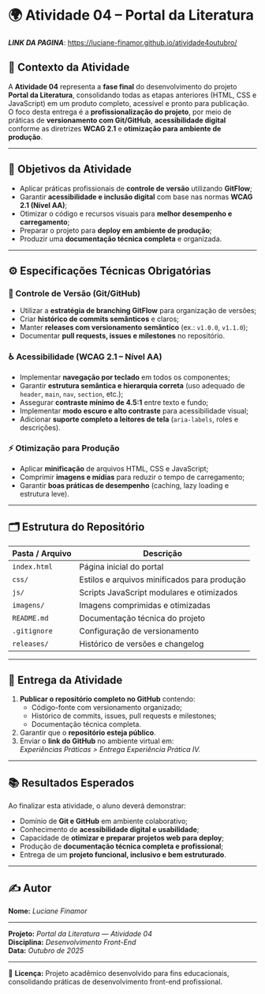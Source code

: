# 🌍 Atividade 04 – Portal da Literatura

***LINK DA PAGINA***: https://luciane-finamor.github.io/atividade4outubro/

## 📘 Contexto da Atividade

A **Atividade 04** representa a **fase final** do desenvolvimento do projeto **Portal da Literatura**, consolidando todas as etapas anteriores (HTML, CSS e JavaScript) em um produto completo, acessível e pronto para publicação.  
O foco desta entrega é a **profissionalização do projeto**, por meio de práticas de **versionamento com Git/GitHub**, **acessibilidade digital** conforme as diretrizes **WCAG 2.1** e **otimização para ambiente de produção**.

---

## 🎯 Objetivos da Atividade

- Aplicar práticas profissionais de **controle de versão** utilizando **GitFlow**;  
- Garantir **acessibilidade e inclusão digital** com base nas normas **WCAG 2.1 (Nível AA)**;  
- Otimizar o código e recursos visuais para **melhor desempenho e carregamento**;  
- Preparar o projeto para **deploy em ambiente de produção**;  
- Produzir uma **documentação técnica completa** e organizada.

---

## ⚙️ Especificações Técnicas Obrigatórias

### 🧭 Controle de Versão (Git/GitHub)
- Utilizar a **estratégia de branching GitFlow** para organização de versões;  
- Criar **histórico de commits semânticos** e claros;  
- Manter **releases com versionamento semântico** (ex.: `v1.0.0`, `v1.1.0`);  
- Documentar **pull requests, issues e milestones** no repositório.

### ♿ Acessibilidade (WCAG 2.1 – Nível AA)
- Implementar **navegação por teclado** em todos os componentes;  
- Garantir **estrutura semântica e hierarquia correta** (uso adequado de `header`, `main`, `nav`, `section`, etc.);  
- Assegurar **contraste mínimo de 4.5:1** entre texto e fundo;  
- Implementar **modo escuro e alto contraste** para acessibilidade visual;  
- Adicionar **suporte completo a leitores de tela** (`aria-labels`, roles e descrições).

### ⚡ Otimização para Produção
- Aplicar **minificação** de arquivos HTML, CSS e JavaScript;  
- Comprimir **imagens e mídias** para reduzir o tempo de carregamento;  
- Garantir **boas práticas de desempenho** (caching, lazy loading e estrutura leve).

---

## 🗂️ Estrutura do Repositório

| Pasta / Arquivo | Descrição |
|------------------|------------|
| `index.html` | Página inicial do portal |
| `css/` | Estilos e arquivos minificados para produção |
| `js/` | Scripts JavaScript modulares e otimizados |
| `imagens/` | Imagens comprimidas e otimizadas |
| `README.md` | Documentação técnica do projeto |
| `.gitignore` | Configuração de versionamento |
| `releases/` | Histórico de versões e changelog |

---

## 🚀 Entrega da Atividade

1. **Publicar o repositório completo no GitHub** contendo:  
   - Código-fonte com versionamento organizado;  
   - Histórico de commits, issues, pull requests e milestones;  
   - Documentação técnica completa.  
2. Garantir que o **repositório esteja público**.  
3. Enviar o **link do GitHub** no ambiente virtual em:  
   *Experiências Práticas > Entrega Experiência Prática IV.*

---

## 📚 Resultados Esperados

Ao finalizar esta atividade, o aluno deverá demonstrar:

- Domínio de **Git e GitHub** em ambiente colaborativo;  
- Conhecimento de **acessibilidade digital e usabilidade**;  
- Capacidade de **otimizar e preparar projetos web para deploy**;  
- Produção de **documentação técnica completa e profissional**;  
- Entrega de um **projeto funcional, inclusivo e bem estruturado**.

---

## ✍️ Autor

**Nome:** *Luciane Finamor*

---
**Projeto:** *Portal da Literatura — Atividade 04*  
**Disciplina:** *Desenvolvimento Front-End*  
**Data:** *Outubro de 2025*

---

📄 **Licença:** Projeto acadêmico desenvolvido para fins educacionais, consolidando práticas de desenvolvimento front-end profissional.
